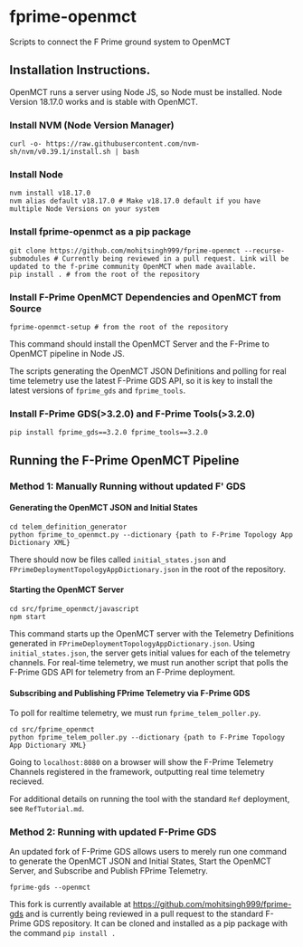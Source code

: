 # fprime-openmct
Scripts to connect the F Prime ground system to OpenMCT

## Installation Instructions.
OpenMCT runs a server using Node JS, so Node must be installed. Node Version 18.17.0 works and is stable with OpenMCT.
### Install NVM (Node Version Manager)
```
curl -o- https://raw.githubusercontent.com/nvm-sh/nvm/v0.39.1/install.sh | bash
```
### Install Node 
```
nvm install v18.17.0
nvm alias default v18.17.0 # Make v18.17.0 default if you have multiple Node Versions on your system
```

### Install fprime-openmct as a pip package
```
git clone https://github.com/mohitsingh999/fprime-openmct --recurse-submodules # Currently being reviewed in a pull request. Link will be updated to the f-prime community OpenMCT when made available.
pip install . # from the root of the repository 
```


### Install F-Prime OpenMCT Dependencies and OpenMCT from Source
```
fprime-openmct-setup # from the root of the repository
```
This command should install the OpenMCT Server and the F-Prime to OpenMCT pipeline in Node JS. 


The scripts generating the OpenMCT JSON Definitions and polling for real time telemetry use the latest F-Prime GDS API, so it is key to install the latest versions of `fprime_gds` and `fprime_tools`. 
### Install F-Prime GDS(>3.2.0) and F-Prime Tools(>3.2.0)
```
pip install fprime_gds==3.2.0 fprime_tools==3.2.0
```



## Running the F-Prime OpenMCT Pipeline

### Method 1: Manually Running without updated F' GDS

#### Generating the OpenMCT JSON and Initial States
```
cd telem_definition_generator
python fprime_to_openmct.py --dictionary {path to F-Prime Topology App Dictionary XML}
```

There should now be files called `initial_states.json` and `FPrimeDeploymentTopologyAppDictionary.json` in the root of the repository. 

#### Starting the OpenMCT Server
```
cd src/fprime_openmct/javascript
npm start
```
This command starts up the OpenMCT server with the Telemetry Definitions generated in `FPrimeDeploymentTopologyAppDictionary.json`. Using `initial_states.json`, the server gets initial values for each of the telemetry channels. For real-time telemetry, we must run another script that polls the F-Prime GDS API for telemetry from an F-Prime deployment. 

#### Subscribing and Publishing FPrime Telemetry via F-Prime GDS 
To poll for realtime telemetry, we must run `fprime_telem_poller.py`. 
```
cd src/fprime_openmct 
python fprime_telem_poller.py --dictionary {path to F-Prime Topology App Dictionary XML} 
```
Going to `localhost:8080` on a browser will show the F-Prime Telemetry Channels registered in the framework, outputting real time telemetry recieved. 

For additional details on running the tool with the standard `Ref` deployment, see `RefTutorial.md`. 

### Method 2: Running with updated F-Prime GDS
An updated fork of F-Prime GDS allows users to merely run one command to generate the OpenMCT JSON and Initial States, Start the OpenMCT Server, and Subscribe and Publish FPrime Telemetry.
```
fprime-gds --openmct
```
This fork is currently available at https://github.com/mohitsingh999/fprime-gds and is currently being reviewed in a pull request to the standard F-Prime GDS repository. It can be cloned and installed as a pip package with the command ```pip install .```





